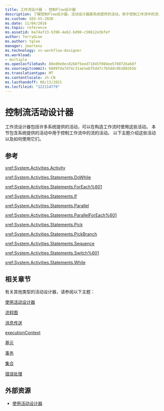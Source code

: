 ```yaml
---
title: 工作流设计器 - 控制Flow设计器
description: 了解控制Flow设计器，活动设计器是系统提供的活动，用于控制工作流中的流。
ms.custom: SEO-VS-2020
ms.date: 11/04/2016
ms.topic: reference
ms.assetid: ba74af23-5398-4e62-bd90-c50612e3bfef
author: TerryGLee
ms.author: tglee
manager: jmartens
ms.technology: vs-workflow-designer
ms.workload:
- multiple
ms.openlocfilehash: 80e89e0ec82b8f5eed71845f084ee5700726a68f
ms.sourcegitcommit: 68897da7d74c31ae1ebf5d47c7b5ddc9b108265b
ms.translationtype: MT
ms.contentlocale: zh-CN
ms.lasthandoff: 08/13/2021
ms.locfileid: "122114779"
---
```

# <a name="control-flow-activity-designers"></a>控制流活动设计器

工作流设计器包括许多系统提供的活动，可以在构造工作流时使用这些活动。 本节包含系统提供的活动中用于控制工作流中的流的活动。 以下主题介绍这些活动以及如何使用它们。

## <a name="reference"></a>参考

 <xref:System.Activities.Activity>

 <xref:System.Activities.Statements.DoWhile>

 <xref:System.Activities.Statements.ForEach%601>

 <xref:System.Activities.Statements.If>

 <xref:System.Activities.Statements.Parallel>

 <xref:System.Activities.Statements.ParallelForEach%601>

 <xref:System.Activities.Statements.Pick>

 <xref:System.Activities.Statements.PickBranch>

 <xref:System.Activities.Statements.Sequence>

 <xref:System.Activities.Statements.Switch%601>

 <xref:System.Activities.Statements.While>

## <a name="related-sections"></a>相关章节

有关其他类型的活动设计器，请参阅以下主题：

 [使用活动设计器](control-flow-activity-designers.md)

 [流程图](../workflow-designer/flowchart-activity-designers.md)

 [消息传送](../workflow-designer/messaging-activity-designers.md)

 [executionContext](../workflow-designer/runtime-activity-designers.md)

 [基元](../workflow-designer/primitives-activity-designers.md)

 [事务](../workflow-designer/transaction-activity-designers.md)

 [集合](../workflow-designer/collection-activity-designers.md)

 [错误处理](../workflow-designer/error-handling-activity-designers.md)

## <a name="external-resources"></a>外部资源

- [使用活动设计器](control-flow-activity-designers.md)
